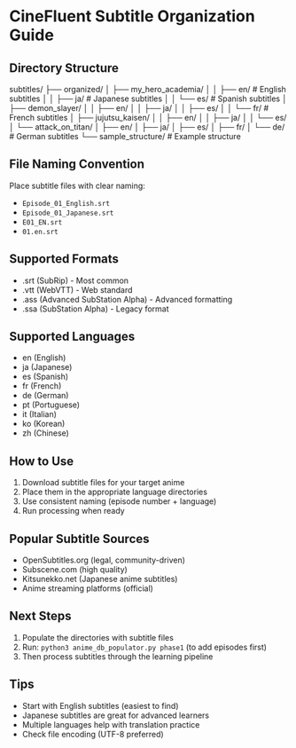 # CineFluent Subtitle Organization Guide

## Directory Structure
subtitles/
├── organized/
│   ├── my_hero_academia/
│   │   ├── en/          # English subtitles
│   │   ├── ja/          # Japanese subtitles
│   │   └── es/          # Spanish subtitles
│   ├── demon_slayer/
│   │   ├── en/
│   │   ├── ja/
│   │   ├── es/
│   │   └── fr/          # French subtitles
│   ├── jujutsu_kaisen/
│   │   ├── en/
│   │   ├── ja/
│   │   └── es/
│   └── attack_on_titan/
│       ├── en/
│       ├── ja/
│       ├── es/
│       ├── fr/
│       └── de/          # German subtitles
└── sample_structure/    # Example structure

## File Naming Convention
Place subtitle files with clear naming:
- `Episode_01_English.srt`
- `Episode_01_Japanese.srt`
- `E01_EN.srt`
- `01.en.srt`

## Supported Formats
- .srt (SubRip) - Most common
- .vtt (WebVTT) - Web standard
- .ass (Advanced SubStation Alpha) - Advanced formatting
- .ssa (SubStation Alpha) - Legacy format

## Supported Languages
- en (English)
- ja (Japanese) 
- es (Spanish)
- fr (French)
- de (German)
- pt (Portuguese)
- it (Italian)
- ko (Korean)
- zh (Chinese)

## How to Use
1. Download subtitle files for your target anime
2. Place them in the appropriate language directories
3. Use consistent naming (episode number + language)
4. Run processing when ready

## Popular Subtitle Sources
- OpenSubtitles.org (legal, community-driven)
- Subscene.com (high quality)
- Kitsunekko.net (Japanese anime subtitles)
- Anime streaming platforms (official)

## Next Steps
1. Populate the directories with subtitle files
2. Run: `python3 anime_db_populator.py phase1` (to add episodes first)
3. Then process subtitles through the learning pipeline

## Tips
- Start with English subtitles (easiest to find)
- Japanese subtitles are great for advanced learners
- Multiple languages help with translation practice
- Check file encoding (UTF-8 preferred)
